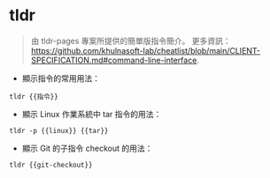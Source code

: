 # tldr

> 由 tldr-pages 專案所提供的簡單版指令簡介。
> 更多資訊：<https://github.com/khulnasoft-lab/cheatlist/blob/main/CLIENT-SPECIFICATION.md#command-line-interface>.

- 顯示指令的常用用法：

`tldr {{指令}}`

- 顯示 Linux 作業系統中 tar 指令的用法：

`tldr -p {{linux}} {{tar}}`

- 顯示 Git 的子指令 checkout 的用法：

`tldr {{git-checkout}}`
